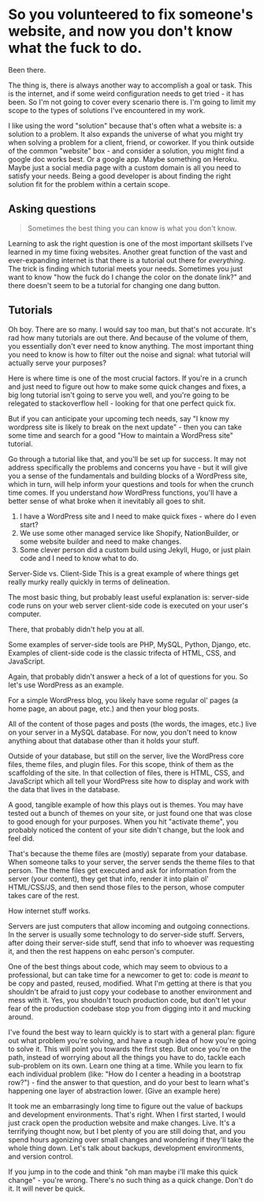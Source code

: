 # So you volunteered to fix someone's website, and now you don't know what the fuck to do.

Been there.

The thing is, there is always another way to accomplish a goal or task. This is the internet, and if some weird configuration needs to get tried - it has been. So I'm not going to cover every scenario there is. I'm going to limit my scope to the types of solutions I've encountered in my work.

I like using the word "solution" because that's often what a website is: a solution to a problem. It also expands the universe of what you might try when solving a problem for a client, friend, or coworker. If you think outside of the common "website" box - and consider a solution, you might find a google doc works best. Or a google app. Maybe something on Heroku. Maybe just a social media page with a custom domain is all you need to satisfy your needs. Being a good developer is about finding the right solution fit for the problem within a certain scope.

## Asking questions
> Sometimes the best thing you can know is what you don't know.

Learning to ask the right question is one of the most important skillsets I've learned in my time fixing websites. Another great function of the vast and ever-expanding internet is that there is a tutorial out there for *everything*. The trick is finding which tutorial meets your needs. Sometimes you just want to know "how the fuck do I change the color on the donate link?" and there doesn't seem to be a tutorial for changing one dang button.

## Tutorials

Oh boy. There are so many. I would say too man, but that's not accurate. It's rad how many tutorials are out there. And because of the volume of them, you essentially don't ever need to know anything. The most important thing you need to know is how to filter out the noise and signal: what tutorial will actually serve your purposes?

Here is where time is one of the most crucial factors. If you're in a crunch and just need to figure out how to make some quick changes and fixes, a big long tutorial isn't going to serve you well, and you're going to be relegated to stackoverflow hell - looking for that one perfect quick fix.

But if you can anticipate your upcoming tech needs, say "I know my wordpress site is likely to break on the next update" - then you can take some time and search for a good "How to maintain a WordPress site" tutorial.

Go through a tutorial like that, and you'll be set up for success. It may not address specifically the problems and concerns you have - but it will give you a sense of the fundamentals and building blocks of a WordPress site, which in turn, will help inform your questions and tools for when the crunch time comes. If you understand *how* WordPress functions, you'll have a better sense of what broke when it inevitably all goes to shit.

1. I have a WordPress site and I need to make quick fixes - where do I even start?
2. We use some other managed service like Shopify, NationBuilder, or some website builder and need to make changes.
3. Some clever person did a custom build using Jekyll, Hugo, or just plain code and I need to know what to do.

Server-Side vs. Client-Side
This is a great example of where things get really murky really quickly in terms of delineation.

The most basic thing, but probably least useful explanation is:
server-side code runs on your web server
client-side code is executed on your user's computer.

There, that probably didn't help you at all.

Some examples of server-side tools are PHP, MySQL, Python, Django, etc.
Examples of client-side code is the classic trifecta of HTML, CSS, and JavaScript.

Again, that probably didn't answer a heck of a lot of questions for you. So let's use WordPress as an example.

For a simple WordPress blog, you likely have some regular ol' pages (a home page, an about page, etc.) and then your blog posts.

All of the content of those pages and posts (the words, the images, etc.) live on your server in a MySQL database. For now, you don't need to know anything about that database other than it holds your stuff.

Outside of your database, but still on the server, live the WordPress core files, theme files, and plugin files. For this scope, think of them as the scaffolding of the site. In that collection of files, there is HTML, CSS, and JavaScript which all tell your WordPress site how to display and work with the data that lives in the database.

A good, tangible example of how this plays out is themes. You may have tested out a bunch of themes on your site, or just found one that was close to good enough for your purposes. When you hit "activate theme", you probably noticed the content of your site didn't change, but the look and feel did.

That's because the theme files are (mostly) separate from your database. When someone talks to your server, the server sends the theme files to that person. The theme files get executed and ask for information from the server (your content), they get that info, render it into plain ol' HTML/CSS/JS, and then send those files to the person, whose computer takes care of the rest.

How internet stuff works.

Servers are just computers that allow incoming and outgoing connections.
In the server is usually some technology to do server-side stuff.
Servers, after doing their server-side stuff, send that info to whoever was requesting it, and then the rest happens on eahc person's computer.

One of the best things about code, which may seem to obvious to a professional, but can take time for a newcomer to get to: code is *meant* to be copy and pasted, reused, modified. What I'm getting at there is that you shouldn't be afraid to just copy your codebase to another environment and mess with it. Yes, you shouldn't touch production code, but don't let your fear of the production codebase stop you from digging into it and mucking around.

I've found the best way to learn quickly is to start with a general plan: figure out what problem you're solving, and have a rough idea of how you're going to solve it. This will point you towards the first step. But once you're on the path, instead of worrying about all the things you have to do, tackle each sub-problem on its own. Learn one thing at a time. While you learn to fix each individual problem (like: "How do I center a heading in a bootstrap row?") - find the answer to that question, and do your best to learn what's happening one layer of abstraction lower. (Give an example here)

It took me an embarrasingly long time to figure out the value of backups and development environments. That's right. When I first started, I would just crack open the production website and make changes. Live. It's a terrifying thought now, but I bet plenty of you are still doing that, and you spend hours agonizing over small changes and wondering if they'll take the whole thing down. Let's talk about backups, development environments, and version control.

If you jump in to the code and think "oh man maybe i'll make this quick change" - you're wrong. There's no such thing as a quick change. Don't do it. It will never be quick. 
